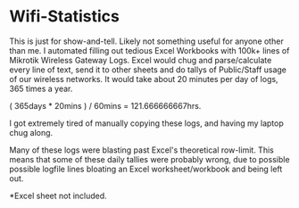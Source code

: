 # Wifi-Statistics
This is just for show-and-tell.  Likely not something useful for anyone other than me.  I automated filling out tedious Excel Workbooks with 100k+ lines of Mikrotik Wireless Gateway Logs. Excel would chug and parse/calculate every line of text, send it to other sheets and do tallys of Public/Staff usage of our wireless networks.  It would take about 20 minutes per day of logs, 365 times a year.

( 365days * 20mins ) / 60mins = 121.666666667hrs. 

I got extremely tired of manually copying these logs, and having my laptop chug along.

Many of these logs were blasting past Excel's theoretical row-limit.  This means that some of these daily tallies were probably wrong, due to possible possible logfile lines bloating an Excel worksheet/workbook and being left out.

*Excel sheet not included.
